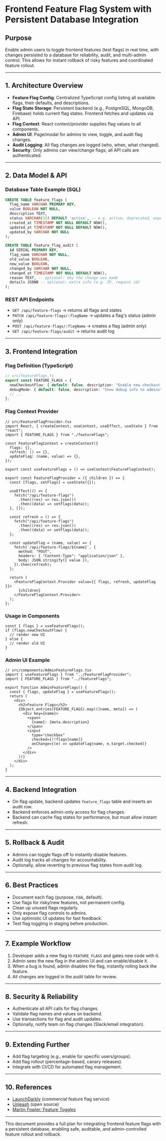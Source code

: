 # Frontend Feature Flag System with Persistent Database Integration

## Purpose

Enable admin users to toggle frontend features (test flags) in real time, with changes persisted to a database for reliability, audit, and multi-admin control. This allows for instant rollback of risky features and coordinated feature rollout.

---

## 1. Architecture Overview

- **Feature Flag Config**: Centralized TypeScript config listing all available flags, their defaults, and descriptions.
- **Flag State Storage**: Persistent backend (e.g., PostgreSQL, MongoDB, Firebase) holds current flag states. Frontend fetches and updates via API.
- **Flag Context**: React context/provider supplies flag values to all components.
- **Admin UI**: Page/modal for admins to view, toggle, and audit flag changes.
- **Audit Logging**: All flag changes are logged (who, when, what changed).
- **Security**: Only admins can view/change flags; all API calls are authenticated.

---

## 2. Data Model & API

### Database Table Example (SQL)

```sql
CREATE TABLE feature_flags (
  flag_name VARCHAR PRIMARY KEY,
  value BOOLEAN NOT NULL,
  description TEXT,
  status VARCHAR(32) DEFAULT 'active', -- e.g. active, deprecated, experimental
  created_at TIMESTAMP NOT NULL DEFAULT NOW(),
  updated_at TIMESTAMP NOT NULL DEFAULT NOW(),
  updated_by VARCHAR NOT NULL
);

CREATE TABLE feature_flag_audit (
  id SERIAL PRIMARY KEY,
  flag_name VARCHAR NOT NULL,
  old_value BOOLEAN,
  new_value BOOLEAN,
  changed_by VARCHAR NOT NULL,
  changed_at TIMESTAMP NOT NULL DEFAULT NOW(),
  reason TEXT, -- optional: why the change was made
  details JSONB -- optional: extra info (e.g. IP, request id)
);
```

### REST API Endpoints

- `GET /api/feature-flags` → returns all flags and states
- `PATCH /api/feature-flags/:flagName` → updates a flag's status (admin only)
- `POST /api/feature-flags/:flagName` → creates a flag (admin only)
- `GET /api/feature-flags/audit` → returns audit log

---

## 3. Frontend Integration

### Flag Definition (TypeScript)

```ts
// src/featureFlags.ts
export const FEATURE_FLAGS = {
  newCheckoutFlow: { default: false, description: "Enable new checkout UI" },
  debugMode: { default: false, description: "Show debug info to admins" },
  // ...
};
```

### Flag Context Provider

```tsx
// src/FeatureFlagProvider.tsx
import React, { createContext, useContext, useEffect, useState } from "react";
import { FEATURE_FLAGS } from "./featureFlags";

const FeatureFlagContext = createContext({
  flags: {},
  refresh: () => {},
  updateFlag: (name, value) => {},
});

export const useFeatureFlags = () => useContext(FeatureFlagContext);

export const FeatureFlagProvider = ({ children }) => {
  const [flags, setFlags] = useState({});

  useEffect(() => {
    fetch("/api/feature-flags")
      .then((res) => res.json())
      .then((data) => setFlags(data));
  }, []);

  const refresh = () => {
    fetch("/api/feature-flags")
      .then((res) => res.json())
      .then((data) => setFlags(data));
  };

  const updateFlag = (name, value) => {
    fetch(`/api/feature-flags/${name}`, {
      method: "POST",
      headers: { "Content-Type": "application/json" },
      body: JSON.stringify({ value }),
    }).then(refresh);
  };

  return (
    <FeatureFlagContext.Provider value={{ flags, refresh, updateFlag }}>
      {children}
    </FeatureFlagContext.Provider>
  );
};
```

### Usage in Components

```tsx
const { flags } = useFeatureFlags();
if (flags.newCheckoutFlow) {
  // render new UI
} else {
  // render old UI
}
```

### Admin UI Example

```tsx
// src/components/AdminFeatureFlags.tsx
import { useFeatureFlags } from "../FeatureFlagProvider";
import { FEATURE_FLAGS } from "../featureFlags";

export function AdminFeatureFlags() {
  const { flags, updateFlag } = useFeatureFlags();
  return (
    <div>
      <h2>Feature Flags</h2>
      {Object.entries(FEATURE_FLAGS).map(([name, meta]) => (
        <div key={name}>
          <span>
            {name}: {meta.description}
          </span>
          <input
            type="checkbox"
            checked={!!flags[name]}
            onChange={(e) => updateFlag(name, e.target.checked)}
          />
        </div>
      ))}
    </div>
  );
}
```

---

## 4. Backend Integration

- On flag update, backend updates `feature_flags` table and inserts an audit row.
- Backend enforces admin-only access for flag changes.
- Backend can cache flag states for performance, but must allow instant refresh.

---

## 5. Rollback & Audit

- Admins can toggle flags off to instantly disable features.
- Audit log tracks all changes for accountability.
- Optionally, allow reverting to previous flag states from audit log.

---

## 6. Best Practices

- Document each flag (purpose, risk, default).
- Use flags for risky/new features, not permanent config.
- Clean up unused flags regularly.
- Only expose flag controls to admins.
- Use optimistic UI updates for fast feedback.
- Test flag toggling in staging before production.

---

## 7. Example Workflow

1. Developer adds a new flag to `FEATURE_FLAGS` and gates new code with it.
2. Admin sees the new flag in the admin UI and can enable/disable it.
3. When a bug is found, admin disables the flag, instantly rolling back the feature.
4. All changes are logged in the audit table for review.

---

## 8. Security & Reliability

- Authenticate all API calls for flag changes.
- Validate flag names and values on backend.
- Use transactions for flag and audit updates.
- Optionally, notify team on flag changes (Slack/email integration).

---

## 9. Extending Further

- Add flag targeting (e.g., enable for specific users/groups).
- Add flag rollout (percentage-based, canary releases).
- Integrate with CI/CD for automated flag management.

---

## 10. References

- [LaunchDarkly](https://launchdarkly.com/) (commercial feature flag service)
- [Unleash](https://www.getunleash.io/) (open source)
- [Martin Fowler: Feature Toggles](https://martinfowler.com/articles/feature-toggles.html)

---

This document provides a full plan for integrating frontend feature flags with a persistent database, enabling safe, auditable, and admin-controlled feature rollout and rollback.
